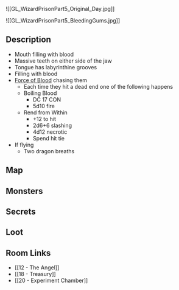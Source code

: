 ![[GL_WizardPrisonPart5_Original_Day.jpg]]

![[GL_WizardPrisonPart5_BleedingGums.jpg]]
## Description

* Mouth filling with blood
* Massive teeth on either side of the jaw
* Tongue has labyrinthine grooves
* Filling with blood
* [Force of Blood](https://www.dndbeyond.com/monsters/4485842-force-of-blood) chasing them
	* Each time they hit a dead end one of the following happens
	* Boiling Blood
		* DC 17 CON
		* 5d10 fire
	* Rend from Within
		* +12 to hit
		* 2d6+6 slashing
		* 4d12 necrotic
		* Spend hit tie
* If flying
	* Two dragon breaths

## Map

## Monsters

## Secrets

## Loot

## Room Links

*  [[12 - The Angel]]
*  [[18 - Treasury]]
*  [[20 - Experiment Chamber]]